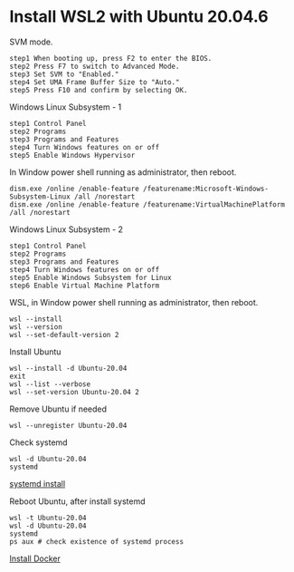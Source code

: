 # Install WSL2 with Ubuntu 20.04.6

SVM mode.
```
step1 When booting up, press F2 to enter the BIOS.
step2 Press F7 to switch to Advanced Mode.
step3 Set SVM to "Enabled."
step4 Set UMA Frame Buffer Size to "Auto."
step5 Press F10 and confirm by selecting OK.
```

Windows Linux Subsystem - 1
```
step1 Control Panel
step2 Programs
step3 Programs and Features
step4 Turn Windows features on or off
step5 Enable Windows Hypervisor
```

In Window power shell running as administrator, then reboot.
```
dism.exe /online /enable-feature /featurename:Microsoft-Windows-Subsystem-Linux /all /norestart
dism.exe /online /enable-feature /featurename:VirtualMachinePlatform /all /norestart
```
Windows Linux Subsystem - 2
```
step1 Control Panel
step2 Programs
step3 Programs and Features
step4 Turn Windows features on or off
step5 Enable Windows Subsystem for Linux
step6 Enable Virtual Machine Platform
```


WSL, in Window power shell running as administrator, then reboot.
```
wsl --install
wsl --version
wsl --set-default-version 2
```

Install Ubuntu
```
wsl --install -d Ubuntu-20.04
exit
wsl --list --verbose
wsl --set-version Ubuntu-20.04 2
```

Remove Ubuntu if needed
```
wsl --unregister Ubuntu-20.04
```

Check systemd
```
wsl -d Ubuntu-20.04
systemd
```
[systemd install](https://github.com/DamionGans/ubuntu-wsl2-systemd-script)  

Reboot Ubuntu, after install systemd
```
wsl -t Ubuntu-20.04
wsl -d Ubuntu-20.04
systemd
ps aux # check existence of systemd process
```

[Install Docker](https://docs.docker.com/engine/install/ubuntu/)



